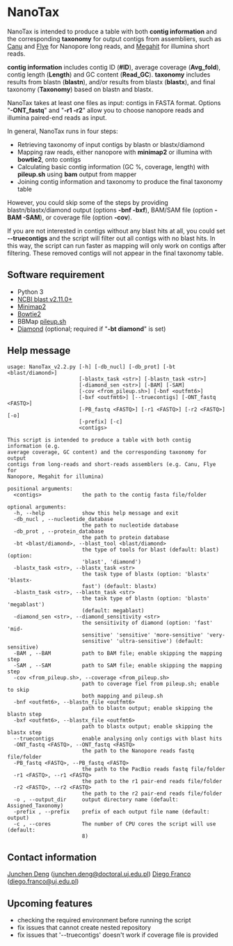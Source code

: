 # NanoTax
NanoTax is intended to produce a table with both **contig information** and the corresponding **taxonomy** for output contigs from assembliers, such as [Canu](https://github.com/marbl/canu) and [Flye](https://github.com/fenderglass/Flye) for Nanopore long reads, and [Megahit](https://github.com/voutcn/megahit) for illumina short reads. 

**contig information** includes contig ID (**#ID**), average coverage (**Avg_fold**), contig length (**Length**) and GC content (**Read_GC**). **taxonomy** includes results from blastn (**blastn**), and/or results from blastx (**blastx**), and final taxonomy (**Taxonomy**) based on blastn and blastx. 

NanoTax takes at least one files as input: contigs in FASTA format. Options "**-ONT_fastq**" and "**-r1 -r2**" allow you to choose nanopore reads and illumina paired-end reads as input. 

In general, NanoTax runs in four steps: 
* Retrieving taxonomy of input contigs by blastn or blastx/diamond 
* Mapping raw reads, either nanopore with **minimap2** or illumina with **bowtie2**, onto contigs 
* Calculating basic contig information (GC %, coverage, length) with **pileup.sh** using **bam** output from mapper
* Joining contig information and taxonomy to produce the final taxonomy table

However, you could skip some of the steps by providing blastn/blastx/diamond output (options **-bnf -bxf**), BAM/SAM file (option **-BAM -SAM**), or coverage file (option **-cov**). 

If you are not interested in contigs without any blast hits at all, you could set **--truecontigs** and the script will filter out all contigs with no blast hits. In this way, the script can run faster as mapping will only work on contigs after filtering. These removed contigs will not appear in the final taxonomy table.     

## Software requirement
* Python 3
* [NCBI blast v2.11.0+](https://blast.ncbi.nlm.nih.gov/Blast.cgi?PAGE_TYPE=BlastDocs&DOC_TYPE=Download)
* [Minimap2](https://github.com/lh3/minimap2)
* [Bowtie2](http://bowtie-bio.sourceforge.net/bowtie2/index.shtml)
* BBMap [pileup.sh](https://github.com/BioInfoTools/BBMap/blob/master/sh/pileup.sh)
* [Diamond](https://github.com/bbuchfink/diamond) (optional; required if "**-bt diamond**" is set)

## Help message
```
usage: NanoTax_v2.2.py [-h] [-db_nucl] [-db_prot] [-bt <blast/diamond>]
                       [-blastx_task <str>] [-blastn_task <str>]
                       [-diamond_sen <str>] [-BAM] [-SAM]
                       [-cov <from_pileup.sh>] [-bnf <outfmt6>]
                       [-bxf <outfmt6>] [--truecontigs] [-ONT_fastq <FASTQ>]
                       [-PB_fastq <FASTQ>] [-r1 <FASTQ>] [-r2 <FASTQ>] [-o]
                       [-prefix] [-c]
                       <contigs>

This script is intended to produce a table with both contig information (e.g.
average coverage, GC content) and the corresponding taxonomy for output
contigs from long-reads and short-reads assemblers (e.g. Canu, Flye for
Nanopore, Megahit for illumina)

positional arguments:
  <contigs>             the path to the contig fasta file/folder

optional arguments:
  -h, --help            show this help message and exit
  -db_nucl , --nucleotide_database 
                        the path to nucleotide database
  -db_prot , --protein_database 
                        the path to protein database
  -bt <blast/diamond>, --blast_tool <blast/diamond>
                        the type of tools for blast (default: blast) (option:
                        'blast', 'diamond')
  -blastx_task <str>, --blastx_task <str>
                        the task type of blastx (option: 'blastx' 'blastx-
                        fast') (default: blastx)
  -blastn_task <str>, --blastn_task <str>
                        the task type of blastn (option: 'blastn' 'megablast')
                        (default: megablast)
  -diamond_sen <str>, --diamond_sensitivity <str>
                        the sensitivity of diamond (option: 'fast' 'mid-
                        sensitive' 'sensitive' 'more-sensitive' 'very-
                        sensitive' 'ultra-sensitive') (default: sensitive)
  -BAM , --BAM          path to BAM file; enable skipping the mapping step
  -SAM , --SAM          path to SAM file; enable skipping the mapping step
  -cov <from_pileup.sh>, --coverage <from_pileup.sh>
                        path to coverage fiel from pileup.sh; enable to skip
                        both mapping and pileup.sh
  -bnf <outfmt6>, --blastn_file <outfmt6>
                        path to blastn output; enable skipping the blastn step
  -bxf <outfmt6>, --blastx_file <outfmt6>
                        path to blastx output; enable skipping the blastx step
  --truecontigs         enable analysing only contigs with blast hits
  -ONT_fastq <FASTQ>, --ONT_fastq <FASTQ>
                        the path to the Nanopore reads fastq file/folder
  -PB_fastq <FASTQ>, --PB_fastq <FASTQ>
                        the path to the PacBio reads fastq file/folder
  -r1 <FASTQ>, --r1 <FASTQ>
                        the path to the r1 pair-end reads file/folder
  -r2 <FASTQ>, --r2 <FASTQ>
                        the path to the r2 pair-end reads file/folder
  -o , --output_dir     output directory name (default: Assigned_Taxonomy)
  -prefix , --prefix    prefix of each output file name (default: output)
  -c , --cores          The number of CPU cores the script will use (default:
                        8)

```

## Contact information
[Junchen Deng](https://github.com/junchen-deng) (junchen.deng@doctoral.uj.edu.pl) 
[Diego Franco](https://github.com/diecasfranco) (diego.franco@uj.edu.pl)

## Upcoming features
* checking the required environment before running the script
* fix issues that cannot create nested repository
* fix issues that '--truecontigs' doesn't work if coverage file is provided  
